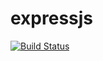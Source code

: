 # expressjs

[![Build Status](https://travis-ci.com/johnserrano15/expressjs.svg?branch=master)](https://travis-ci.com/johnserrano15/expressjs)
